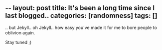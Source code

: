 --
layout: post
title: It's been a long time since I last blogged..
categories: [randomness]
tags: []
--

.. but Jekyll.. oh Jekyll.. how easy you've made it for me to bore people to oblivion again.

Stay tuned ;)